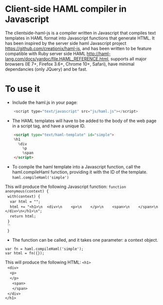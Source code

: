 # Client-side HAML compiler in Javascript

The clientside-haml-js is a compiler written in Javascript that compiles text templates in HAML format into Javascript functions that generate HTML. It 
has been inspired by the server side haml Javascript project https://github.com/creationix/haml-js, and has been written to be feature compatible with Ruby server 
side HAML http://haml-lang.com/docs/yardoc/file.HAML_REFERENCE.html, supports all major browsers (IE 7+, Firefox 3.6+, Chrome 10+, Safari), have minimal dependancies
(only JQuery) and be fast.

# To use it

* Include the haml.js in your page:

```javascript
    <script type="text/javascript" src="js/haml.js"></script>
```

* The HAML templates will have to be added to the body of the web page in a script tag, and have a unique ID.

```html
    <script type="text/haml-template" id="simple">
    %h1
      %div
        %p
        %span
    </script>
```

* To compile the haml template into a Javascript function, call the haml.compileHaml function, providing it with the ID of the template.
`haml.compileHaml('simple')`

This will produce the following Javascript function:
`function anonymous(context) {`<br/>
&nbsp;&nbsp;`with(context) {`<br/>
&nbsp;&nbsp;&nbsp;&nbsp;`var html = "";`<br/>
&nbsp;&nbsp;&nbsp;&nbsp;`html += "<h1>\n  <div>\n    <p>\n    </p>\n    <span>\n    </span>\n  </div>\n</h1>\n";`<br/>
&nbsp;&nbsp;&nbsp;&nbsp;`return html;`<br/>
&nbsp;&nbsp;`}`<br/>
&nbsp;&nbsp;``<br/>
` }`<br/>


* The function can be called, and it takes one parameter: a context object.

`var fn = haml.compileHaml('simple');`<br/>
`var html = fn({});`<br/>

This will produce the following HTML:
`<h1>`<br/>
&nbsp;&nbsp;`<div>`<br/>
&nbsp;&nbsp;&nbsp;&nbsp;`<p>`<br/>
&nbsp;&nbsp;&nbsp;&nbsp;`</p>`<br/>
&nbsp;&nbsp;&nbsp;&nbsp;&nbsp;&nbsp;`<span>`<br/>
&nbsp;&nbsp;&nbsp;&nbsp;&nbsp;&nbsp;`</span>`<br/>
&nbsp;&nbsp;`</div>`<br/>
`</h1>`<br/>
